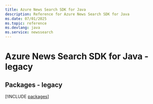```yaml
---
title: Azure News Search SDK for Java
description: Reference for Azure News Search SDK for Java
ms.date: 07/01/2025
ms.topic: reference
ms.devlang: java
ms.service: newssearch
---
```

# Azure News Search SDK for Java - legacy
## Packages - legacy
[!INCLUDE [packages](news-search-index.md)]